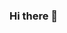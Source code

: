 ### Hi there 👋

<!--
Hi 👋, I'm Haithem
A passionate JavaScript developer 

🌱 I’m currently learning ServiceNow


<img align="right" alt="Coding" width="400" src="https://raw.githubusercontent.com/devSouvik/devSouvik/master/gif3.gif">


-->
